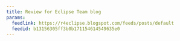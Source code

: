 ```yaml
---
title: Review for Eclipse Team blog
params:
  feedlink: https://r4eclipse.blogspot.com/feeds/posts/default
  feedid: b13156305ff3b0b171154614549635e0
---
```

